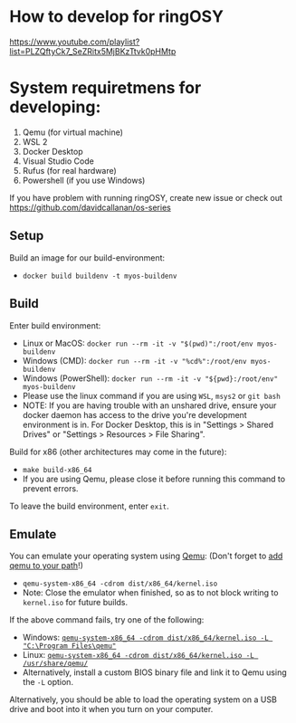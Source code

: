 
# How to develop for ringOSY
https://www.youtube.com/playlist?list=PLZQftyCk7_SeZRitx5MjBKzTtvk0pHMtp

# System requiretmens for developing:
  1. Qemu (for virtual machine)
  2. WSL 2
  3. Docker Desktop
  4. Visual Studio Code
  5. Rufus (for real hardware)
  6. Powershell (if you use Windows)
  
If you have problem with running ringOSY, create new issue or check out https://github.com/davidcallanan/os-series


## Setup

Build an image for our build-environment:
 - `docker build buildenv -t myos-buildenv`

## Build

Enter build environment:
 - Linux or MacOS: `docker run --rm -it -v "$(pwd)":/root/env myos-buildenv`
 - Windows (CMD): `docker run --rm -it -v "%cd%":/root/env myos-buildenv`
 - Windows (PowerShell): `docker run --rm -it -v "${pwd}:/root/env" myos-buildenv`
 - Please use the linux command if you are using `WSL`, `msys2` or `git bash`
 - NOTE: If you are having trouble with an unshared drive, ensure your docker daemon has access to the drive you're development environment is in. For Docker Desktop, this is in "Settings > Shared Drives" or "Settings > Resources > File Sharing".

Build for x86 (other architectures may come in the future):
 - `make build-x86_64`
 - If you are using Qemu, please close it before running this command to prevent errors.

To leave the build environment, enter `exit`.

## Emulate

You can emulate your operating system using [Qemu](https://www.qemu.org/): (Don't forget to [add qemu to your path](https://dev.to/whaleshark271/using-qemu-on-windows-10-home-edition-4062#:~:text=2.-,Add%20Qemu%20path%20to%20environment%20variables%20settings,-Copy%20the%20Qemu)!)

 - `qemu-system-x86_64 -cdrom dist/x86_64/kernel.iso`
 - Note: Close the emulator when finished, so as to not block writing to `kernel.iso` for future builds.

If the above command fails, try one of the following:
 - Windows: [`qemu-system-x86_64 -cdrom dist/x86_64/kernel.iso -L "C:\Program Files\qemu"`](https://stackoverflow.com/questions/66266448/qemu-could-not-load-pc-bios-bios-256k-bin)
 - Linux: [`qemu-system-x86_64 -cdrom dist/x86_64/kernel.iso -L /usr/share/qemu/`](https://unix.stackexchange.com/questions/134893/cannot-start-kvm-vm-because-missing-bios)
 - Alternatively, install a custom BIOS binary file and link it to Qemu using the `-L` option.

Alternatively, you should be able to load the operating system on a USB drive and boot into it when you turn on your computer.
